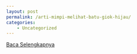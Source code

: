 ```yaml
---
layout: post
permalink: /arti-mimpi-melihat-batu-giok-hijau/
categories:
    - Uncategorized
---
```


[Baca Selengkapnya](/02)